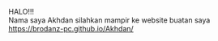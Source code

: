 HALO!!!
<br>
Nama saya Akhdan
silahkan mampir ke website buatan saya
https://brodanz-pc.github.io/Akhdan/
